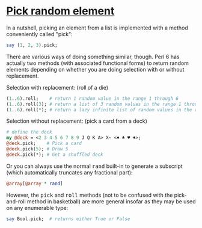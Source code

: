 [1]: http://rosettacode.org/wiki/Pick_random_element

# [Pick random element][1]

In a nutshell, picking an element from a list
is implemented with a method conveniently called "pick":

```perl
say (1, 2, 3).pick;
```


There are various ways of doing something similar, though.
Perl 6 has actually two methods (with associated functional forms)
to return random elements depending on whether you are doing selection
with or without replacement.



Selection with replacement: (roll of a die)

```perl
(1..6).roll;    # return 1 random value in the range 1 through 6
(1..6).roll(3); # return a list of 3 random values in the range 1 through 6
(1..6).roll(*); # return a lazy infinite list of random values in the range 1 through 6
```


Selection without replacement: (pick a card from a deck)

```perl
# define the deck
my @deck = <2 3 4 5 6 7 8 9 J Q K A> X~ <♠ ♣ ♥ ♦>;
@deck.pick;    # Pick a card
@deck.pick(5); # Draw 5
@deck.pick(*); # Get a shuffled deck
```


Or you can always use the normal <tt>rand</tt> built-in
to generate a subscript (which automatically truncates any fractional part):

```perl
@array[@array * rand]
```


However, the <tt>pick</tt> and <tt>roll</tt> methods (not to be confused
with the pick-and-roll method in basketball) are more general
insofar as they may be used on any enumerable type:

```perl
say Bool.pick;  # returns either True or False
```